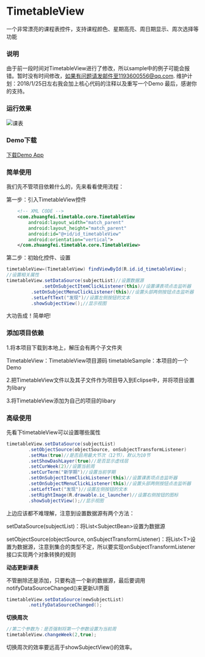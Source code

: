 # TimetableView
一个非常漂亮的课程表控件，支持课程颜色、星期高亮、周日期显示、周次选择等功能

### 说明
由于前一段时间对TimetableView进行了修改，所以sample中的例子可能会报错。暂时没有时间修改，如果有问题请发邮件至1193600556@qq.com.
维护计划：2018/1/25日左右我会加上核心代码的注释以及重写一个Demo
最后，感谢你的支持。

### 运行效果
![课表](https://github.com/zfman/TimetableView/blob/master/extras/image/img1.png)

### Demo下载
[下载Demo App](https://raw.githubusercontent.com/zfman/TimetableView/master/extras/TimetableDemo.apk)

### 简单使用
我们先不管项目依赖什么的，先来看看使用流程：

第一步：引入TimetableView控件
```xml
    <!-- XML CODE -->
    <com.zhuangfei.timetable.core.TimetableView 
        android:layout_width="match_parent"
        android:layout_height="match_parent"
        android:id="@+id/id_timetableView"
        android:orientation="vertical">
    </com.zhuangfei.timetable.core.TimetableView>
```

第二步：初始化控件、设置
```java
timetableView=(TimetableView) findViewById(R.id.id_timetableView);
//设置相关属性
timetableView.setDataSource(subjectList)//设置数据源
             .setOnSubjectItemClickListener(this)//设置课表项点击监听器
	     .setOnSubjectMenuClickListener(this)//设置头部两侧按钮点击监听器
	     .setLeftText("发现")//设置左侧按钮的文本
	     .showSubjectView();//显示视图
```

大功告成！简单吧!

### 添加项目依赖
1.将本项目下载到本地上，解压会有两个子文件夹

TimetableView：TimetableView项目源码
timetableSample：本项目的一个Demo

2.把TimetableView文件以及其子文件作为项目导入到Eclipse中，并将项目设置为libary

3.将TimetableView添加为自己的项目的libary

### 高级使用
先看下timetableView可以设置哪些属性
```java
timetableView.setDataSource(subjectList)
		.setObjectSource(objectSource, onSubjectTransformListener)
		.setMax(true)//是否启用最大节次（12节），默认为10节
		.setShowDashLayer(true)//是否显示虚线层
		.setCurWeek(2)//设置当前周
		.setCurTerm("新学期")//设置当前学期
		.setOnSubjectItemClickListener(this)//设置课表项点击监听器
		.setOnSubjectMenuClickListener(this)//设置头部两侧按钮点击监听器
		.setLeftText("发现")//设置左侧按钮的文本
		.setRightImage(R.drawable.ic_launcher)//设置右侧按钮的图标
		.showSubjectView();//显示视图
```

上边应该都不难理解，注意到设置数据源有两个方法：

setDataSource(subjectList)：将List&lt;SubjectBean&gt;设置为数据源

setObjectSource(objectSource, onSubjectTransformListener)：将List&lt;T&gt;设置为数据源，注意到集合的类型不定，所以要实现onSubjectTransformListener接口实现两个对象转换的规则

**动态更新课表**

不管删除还是添加，只要构造一个新的数据源，最后要调用notifyDataSourceChanged()来更新UI界面
```java
timetableView.setDataSource(newSubjectList)
		.notifyDataSourceChanged();
```

**切换周次**
```java
//第二个参数为：是否强制将第一个参数设置为当前周
timetableView.changeWeek(2,true);
```
切换周次的效率要远高于showSubjectView()的效率。
